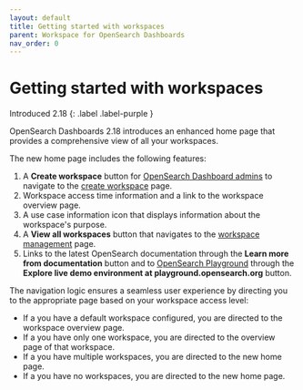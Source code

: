 ```yaml
---
layout: default
title: Getting started with workspaces
parent: Workspace for OpenSearch Dashboards
nav_order: 0
---
```


# Getting started with workspaces
Introduced 2.18
{: .label .label-purple }

OpenSearch Dashboards 2.18 introduces an enhanced home page that provides a comprehensive view of all your workspaces.

The new home page includes the following features: 

1. A **Create workspace** button for [OpenSearch Dashboard admins]({{site.url}}{{site.baseurl}}/dashboards/workspace/workspace-acl/#configuring-dashboard-administrators) to navigate to the [create workspace]({{site.url}}{{site.baseurl}}/dashboards/workspace/create-workspace) page.
2. Workspace access time information and a link to the workspace overview page.
3. A use case information icon that displays information about the workspace's purpose.
4. A **View all workspaces** button that navigates to the [workspace management]({{site.url}}{{site.baseurl}}/dashboards/workspace/manage-workspace/#navigating-the-workspaces-list) page.
5. Links to the latest OpenSearch documentation through the **Learn more from documentation** button and to [OpenSearch Playground](https://playground.opensearch.org/app/home#/) through the **Explore live demo environment at playground.opensearch.org** button.

The navigation logic ensures a seamless user experience by directing you to the appropriate page based on your workspace access level:

- If a you have a default workspace configured, you are directed to the workspace overview page.
- If a you have only one workspace, you are directed to the overview page of that workspace.
- If a you have multiple workspaces, you are directed to the new home page.
- If a you have no workspaces, you are directed to the new home page.
